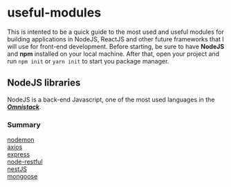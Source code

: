 
# useful-modules

This is intented to be a quick guide to the most used and useful modules for building applications in NodeJS, ReactJS and other future frameworks that I will use for front-end development. Before starting, be sure to have  **NodeJS** and **npm**  installed on your local machine. After that, open your project and run  `npm init`  or  `yarn init`  to start you package manager. 

## [](https://github.com/Gerjunior/useful-modules#nodejs-libraries)NodeJS libraries

NodeJS is a back-end Javascript, one of the most used languages in the  _**[Omnistack](https://medium.com/@cesar.will.hilario/omnistack-um-desenvolvedor-javascript-omnipresente-por-c%C3%A9sar-hil%C3%A1rio-3ce29d280bf8)**_.

### Summary 

[nodemon](./nodemon.md) </br>
[axios](./axios.md) </br>
[express](./express.md) </br>
[node-restful](./node-restful.md) </br>
[nestJS](./nestjs.md) </br>
[mongoose](./mongoose.md) </br>
